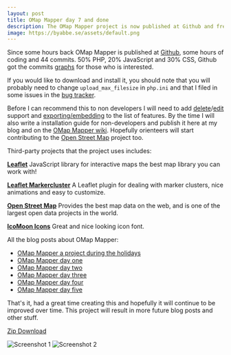 ```yaml
---
layout: post
title: OMap Mapper day 7 and done
description: The OMap Mapper project is now published at Github and free to download.
image: https://byabbe.se/assets/default.png
---
```

Since some hours back OMap Mapper is published at [Github][1], some hours of coding and 44 commits. 50% PHP, 20% JavaScript and 30% CSS, Github got the commits [graphs][2] for those who is interested. 

If you would like to download and install it, you should note that you will probably need to change `upload_max_filesize` in `php.ini` and that I filed in some issues in the [bug tracker][3]. 

Before I can recommend this to non developers I will need to add [delete][4]/[edit][5] support and [exporting/embedding][6] to the list of features. By the time I will also write a installation guide for non-developers and publish it here at my blog and on the [OMap Mapper wiki][7]. Hopefully orienteers will start contributing to the [Open Street Map][8] project too.

Third-party projects that the project uses includes:

**[Leaflet][9]**
JavaScript library for interactive maps the best map library you can work with!

**[Leaflet Markercluster][10]**
A Leaflet plugin for dealing with marker clusters, nice animations and easy to customize.

**[Open Street Map][8]**
Provides the best map data on the web, and is one of the largest open data projects in the world.

**[IcoMoon Icons][11]**
Great and nice looking icon font.

All the blog posts about OMap Mapper:

 - [OMap Mapper a project during the holidays][12]
 - [OMap Mapper day one][13]
 - [OMap Mapper day two][14]
 - [OMap Mapper day three][15]
 - [OMap Mapper day four][16]
 - [OMap Mapper day five][17]

That's it, had a great time creating this and hopefully it will continue to be improved over time. This project will result in more future blog posts and other stuff.  

[Zip Download][18]

![Screenshot 1][19]
![Screenshot 2][20]

[1]: https://github.com/Abbe98/OMap-Mapper
[2]: https://github.com/Abbe98/OMap-Mapper/graphs
[3]: https://github.com/Abbe98/OMap-Mapper/issues?state=open
[4]: https://github.com/Abbe98/OMap-Mapper/issues/3
[5]: https://github.com/Abbe98/OMap-Mapper/issues/2
[6]: https://github.com/Abbe98/OMap-Mapper/issues/4
[7]: https://github.com/Abbe98/OMap-Mapper/wiki
[8]: http://www.openstreetmap.org/
[9]: http://leafletjs.com
[10]: https://github.com/Leaflet/Leaflet.markercluster
[11]: http://icomoon.io/#icons
[12]: https://byabbe.se/blog/2014/02/13/omap-mapper-a-project-during-the-holidays/
[13]: https://byabbe.se/blog/2014/02/17/omap-mapper-day-one/
[14]: https://byabbe.se/blog/2014/02/18/omap-mapper-day-two/
[15]: https://byabbe.se/blog/2014/02/19/omap-mapper-day-three/
[16]: https://byabbe.se/blog/2014/02/20/omap-mapper-day-four/
[17]: https://byabbe.se/blog/2014/02/21/omap-mapper-day-five/
[18]: https://github.com/Abbe98/OMap-Mapper/archive/master.zip
[19]: https://byabbe.se/assets/omapmapper2.jpg
[20]: https://byabbe.se/assets/omapmapper3.jpg
